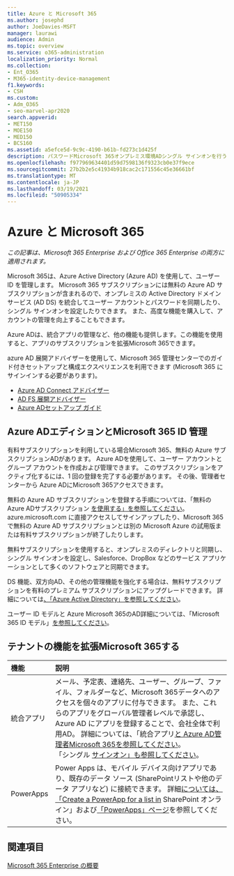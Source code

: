 ```yaml
---
title: Azure と Microsoft 365
ms.author: josephd
author: JoeDavies-MSFT
manager: laurawi
audience: Admin
ms.topic: overview
ms.service: o365-administration
localization_priority: Normal
ms.collection:
- Ent_O365
- M365-identity-device-management
f1.keywords:
- CSH
ms.custom:
- Adm_O365
- seo-marvel-apr2020
search.appverid:
- MET150
- MOE150
- MED150
- BCS160
ms.assetid: a5efce5d-9c9c-4190-b61b-fd273c1d425f
description: パスワードMicrosoft 365オンプレミス環境ADシングル サインオンを行う場合は、Azure Microsoft 365と統合します。
ms.openlocfilehash: f977969634401d59d7598136f9323cb0e37f9ece
ms.sourcegitcommit: 27b2b2e5c41934b918cac2c171556c45e36661bf
ms.translationtype: MT
ms.contentlocale: ja-JP
ms.lasthandoff: 03/19/2021
ms.locfileid: "50905334"
---
```

# <a name="azure-integration-with-microsoft-365"></a>Azure と Microsoft 365

*この記事は、Microsoft 365 Enterprise および Office 365 Enterprise の両方に適用されます。*

Microsoft 365は、Azure Active Directory (Azure AD) を使用して、ユーザー ID を管理します。 Microsoft 365 サブスクリプションには無料の Azure AD サブスクリプションが含まれるので、オンプレミスの Active Directory ドメイン サービス (AD DS) を統合してユーザー アカウントとパスワードを同期したり、シングル サインオンを設定したりできます。 また、高度な機能を購入して、アカウントの管理を向上することもできます。
  
Azure ADは、統合アプリの管理など、他の機能も提供します。この機能を使用すると、アプリのサブスクリプションを拡張Microsoft 365できます。
  
azure AD 展開アドバイザーを使用して、Microsoft 365 管理センターでのガイド付きセットアップと構成エクスペリエンスを利用できます (Microsoft 365 にサインインする必要があります)。

 - [Azure AD Connect アドバイザー](https://aka.ms/aadconnectpwsync)
 - [AD FS 展開アドバイザー](https://aka.ms/adfsguidance)
 - [Azure ADセットアップ ガイド](https://aka.ms/aadpguidance)
  
## <a name="azure-ad-editions-and-microsoft-365-identity-management"></a>Azure ADエディションとMicrosoft 365 ID 管理

有料サブスクリプションを利用している場合Microsoft 365、無料の Azure サブスクリプションADがあります。 Azure ADを使用して、ユーザー アカウントとグループ アカウントを作成および管理できます。 このサブスクリプションをアクティブ化するには、1 回の登録を完了する必要があります。 その後、管理者センターから Azure ADにMicrosoft 365アクセスできます。 

無料の Azure AD サブスクリプションを登録する手順については、「無料の Azure ADサブスクリプション [を使用する」を参照してください](../compliance/use-your-free-azure-ad-subscription-in-office-365.md)。 azure.microsoft.com に直接アクセスしてサインアップしたり、Microsoft 365 で無料の Azure AD サブスクリプションとは別の Microsoft Azure の試用版または有料サブスクリプションが終了したりします。 
  
無料サブスクリプションを使用すると、オンプレミスのディレクトリと同期し、シングル サインオンを設定し、Salesforce、DropBox などのサービス アプリケーションとして多くのソフトウェアと同期できます。
  
DS 機能、双方向AD、その他の管理機能を強化する場合は、無料サブスクリプションを有料のプレミアム サブスクリプションにアップグレードできます。 詳細については[、「Azure Active Directory」を参照してください](https://azure.microsoft.com/pricing/details/active-directory/)。
  
ユーザー ID モデルと Azure Microsoft 365のAD詳細については、「Microsoft 365 ID モデル」[を参照してください](about-microsoft-365-identity.md)。
  
## <a name="extend-the-capabilities-of-your-microsoft-365-tenant"></a>テナントの機能を拡張Microsoft 365する

|**機能**|**説明**|
|:-----|:-----|
|統合アプリ  <br/> |メール、予定表、連絡先、ユーザー、グループ、ファイル、フォルダーなど、Microsoft 365データへのアクセスを個々のアプリに付与できます。 また、これらのアプリをグローバル管理者レベルで承認し、Azure AD にアプリを登録することで、会社全体で利用AD。 詳細については、「統合アプリ[と Azure AD管理者Microsoft 365を参照してください](integrated-apps-and-azure-ads.md)。  <br/> 「シングル [サインオン」も参照してください](/azure/active-directory/manage-apps/what-is-single-sign-on)。  <br/> |
|PowerApps  <br/> | Power Apps は、モバイル デバイス向けアプリであり、既存のデータ ソース (SharePointリストや他のデータ アプリなど) に接続できます。 詳細[については、「Create a PowerApp for a list in](https://support.office.com/article/9338b2d2-67ac-4b81-8e67-97da27e5e9ab) SharePoint オンライン」および[「PowerApps」ページ](https://powerapps.microsoft.com/)を参照してください。  <br/> |
   
## <a name="see-also"></a>関連項目

[Microsoft 365 Enterprise の概要](microsoft-365-overview.md)